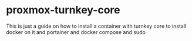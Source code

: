 # proxmox-turnkey-core
This is just a guide on how to install a container with turnkey core to install docker on it and portainer and docker compose and sudo
